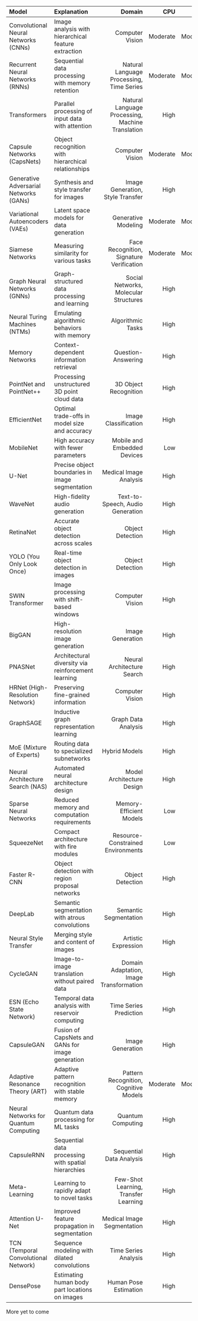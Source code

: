 | Model | Explanation | Domain | CPU | RAM | DISK |
| :--- | :--- | ---: | ---: | ---: | ---: |
| Convolutional Neural Networks (CNNs) | Image analysis with hierarchical feature extraction | Computer Vision | Moderate | Moderate | Low |
| Recurrent Neural Networks (RNNs) | Sequential data processing with memory retention | Natural Language Processing, Time Series | Moderate | Moderate | Low |
| Transformers | Parallel processing of input data with attention | Natural Language Processing, Machine Translation | High | High | Low |
| Capsule Networks (CapsNets) | Object recognition with hierarchical relationships | Computer Vision | Moderate | Moderate | Low |
| Generative Adversarial Networks (GANs) | Synthesis and style transfer for images | Image Generation, Style Transfer | High | High | Moderate |
| Variational Autoencoders (VAEs) | Latent space models for data generation | Generative Modeling | Moderate | Moderate | Low |
| Siamese Networks | Measuring similarity for various tasks | Face Recognition, Signature Verification | Moderate | Moderate | Low |
| Graph Neural Networks (GNNs) | Graph-structured data processing and learning | Social Networks, Molecular Structures | High | High | Low |
| Neural Turing Machines (NTMs) | Emulating algorithmic behaviors with memory | Algorithmic Tasks | High | High | Low |
| Memory Networks | Context-dependent information retrieval | Question-Answering | High | High | Low |
| PointNet and PointNet++ | Processing unstructured 3D point cloud data | 3D Object Recognition | High | High | Low |
| EfficientNet | Optimal trade-offs in model size and accuracy | Image Classification | High | High | Low |
| MobileNet | High accuracy with fewer parameters | Mobile and Embedded Devices | Low | Low | Low |
| U-Net | Precise object boundaries in image segmentation | Medical Image Analysis | High | High | Low |
| WaveNet | High-fidelity audio generation | Text-to-Speech, Audio Generation | High | High | Low |
| RetinaNet | Accurate object detection across scales | Object Detection | High | High | Low |
| YOLO (You Only Look Once) | Real-time object detection in images | Object Detection | High | High | Low |
| SWIN Transformer | Image processing with shift-based windows | Computer Vision | High | High | Low |
| BigGAN | High-resolution image generation | Image Generation | High | High | Moderate |
| PNASNet | Architectural diversity via reinforcement learning | Neural Architecture Search | High | High | Low |
| HRNet (High-Resolution Network) | Preserving fine-grained information | Computer Vision | High | High | Low |
| GraphSAGE | Inductive graph representation learning | Graph Data Analysis | High | High | Low |
| MoE (Mixture of Experts) | Routing data to specialized subnetworks | Hybrid Models | High | High | Low |
| Neural Architecture Search (NAS) | Automated neural architecture design | Model Architecture Design | High | High | Low |
| Sparse Neural Networks | Reduced memory and computation requirements | Memory-Efficient Models | Low | Low | Low |
| SqueezeNet | Compact architecture with fire modules | Resource-Constrained Environments | Low | Low | Low |
| Faster R-CNN | Object detection with region proposal networks | Object Detection | High | High | Low |
| DeepLab | Semantic segmentation with atrous convolutions | Semantic Segmentation | High | High | Low |
| Neural Style Transfer | Merging style and content of images | Artistic Expression | High | High | Low |
| CycleGAN | Image-to-image translation without paired data | Domain Adaptation, Image Transformation | High | High | Low |
| ESN (Echo State Network) | Temporal data analysis with reservoir computing | Time Series Prediction | High | High | Low |
| CapsuleGAN | Fusion of CapsNets and GANs for image generation | Image Generation | High | High | Low |
| Adaptive Resonance Theory (ART) | Adaptive pattern recognition with stable memory | Pattern Recognition, Cognitive Models | Moderate | Moderate | Low |
| Neural Networks for Quantum Computing | Quantum data processing for ML tasks | Quantum Computing | High | High | Low |
| CapsuleRNN | Sequential data processing with spatial hierarchies | Sequential Data Analysis | High | High | Low |
| Meta-Learning | Learning to rapidly adapt to novel tasks | Few-Shot Learning, Transfer Learning | High | High | Low |
| Attention U-Net | Improved feature propagation in segmentation | Medical Image Segmentation | High | High | Low |
| TCN (Temporal Convolutional Network) | Sequence modeling with dilated convolutions | Time Series Analysis | High | High | Low |
| DensePose | Estimating human body part locations on images | Human Pose Estimation | High | High | Low |

More yet to come
